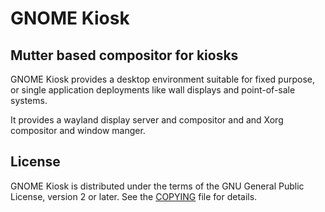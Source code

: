 # GNOME Kiosk
## Mutter based compositor for kiosks

GNOME Kiosk provides a desktop environment suitable for fixed purpose, or single application deployments like wall displays and point-of-sale systems.

It provides a wayland display server and compositor and and Xorg compositor and window manger.

## License
GNOME Kiosk is distributed under the terms of the GNU General Public License,
version 2 or later. See the [COPYING][license] file for details.

[license]: COPYING
